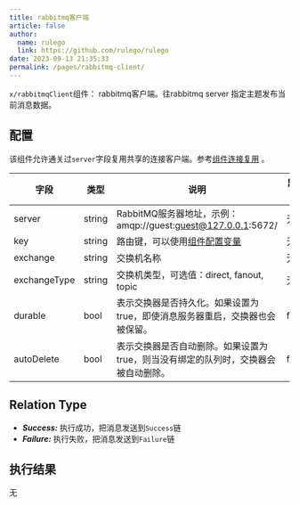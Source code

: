```yaml
---
title: rabbitmq客户端
article: false
author: 
  name: rulego
  link: https://github.com/rulego/rulego
date: 2023-09-13 21:35:33
permalink: /pages/rabbitmq-client/
---
```


`x/rabbitmqClient`组件：<Badge text="v0.24.0+"/> rabbitmq客户端。往rabbitmq server 指定主题发布当前消息数据。

## 配置

该组件允许通关过`server`字段复用共享的连接客户端。参考[组件连接复用](/pages/baa05d/) 。

| 字段           | 类型     | 说明                                                  | 默认值   |
|--------------|--------|-----------------------------------------------------|-------|
| server       | string | RabbitMQ服务器地址，示例：amqp://guest:guest@127.0.0.1:5672/ | 无     |
| key          | string | 路由键，可以使用[组件配置变量](/pages/baa05c/)                    | 无     |
| exchange     | string | 交换机名称                                               | 无     |
| exchangeType | string | 交换机类型，可选值：direct, fanout, topic                     | 无     |
| durable      | bool   | 表示交换器是否持久化。如果设置为 true，即使消息服务器重启，交换器也会被保留。           | false |
| autoDelete   | bool   | 表示交换器是否自动删除。如果设置为 true，则当没有绑定的队列时，交换器会被自动删除。        | false |


## Relation Type

- ***Success:*** 执行成功，把消息发送到`Success`链
- ***Failure:*** 执行失败，把消息发送到`Failure`链

## 执行结果
无